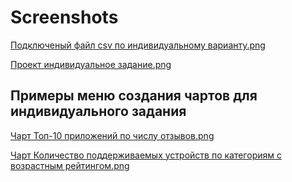 # Screenshots

[Подключеный файл csv по индивидуальному варианту.png](./Подключеный%20файл%20csv%20по%20индивидуальному%20варианту.png)

[Проект индивидуальное задание.png](./Проект%20индивидуальное%20задание.png)

## Примеры меню создания чартов для индивидуального задания

[Чарт Топ-10 приложений по числу отзывов.png](./Чарт%20Топ-10%20приложений%20по%20числу%20отзывов.png)

[Чарт Количество поддерживаемых устройств по категориям с возрастным рейтингом.png](./Чарт%20Количество%20поддерживаемых%20устройств%20по%20категориям%20с%20возрастным%20рейтингом.png)
